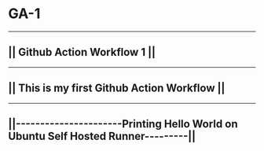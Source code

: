 # GA-1
------------------------------
|| Github Action Workflow 1 ||
------------------------------

---------------------------------------------
|| This is my first Github Action Workflow ||
---------------------------------------------

------------------------------------------------------------------------------------
||----------------------Printing Hello World on Ubuntu Self Hosted Runner---------||
------------------------------------------------------------------------------------
